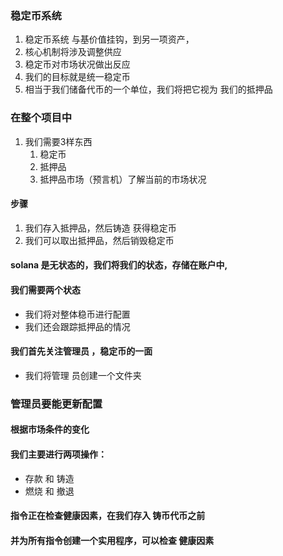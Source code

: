 ### 稳定币系统
1. 稳定币系统 与基价值挂钩，到另一项资产，
2. 核心机制将涉及调整供应
3. 稳定币对市场状况做出反应
4. 我们的目标就是统一稳定币
5. 相当于我们储备代币的一个单位，我们将把它视为 我们的抵押品

### 在整个项目中
1. 我们需要3样东西
    1. 稳定币
    2. 抵押品
    3. 抵押品市场（预言机）了解当前的市场状况
#### 步骤
1. 我们存入抵押品，然后铸造 获得稳定币
2. 我们可以取出抵押品，然后销毁稳定币

#### solana 是无状态的，我们将我们的状态，存储在账户中,
#### 我们需要两个状态 
- 我们将对整体稳币进行配置
- 我们还会跟踪抵押品的情况

#### 我们首先关注管理员 ，稳定币的一面
- 我们将管理 员创建一个文件夹


### 管理员要能更新配置

#### 根据市场条件的变化
#### 我们主要进行两项操作：
- 存款 和 铸造
- 燃烧 和 撤退

#### 指令正在检查健康因素，在我们存入 铸币代币之前
#### 并为所有指令创建一个实用程序，可以检查 健康因素